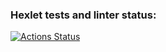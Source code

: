### Hexlet tests and linter status:
[![Actions Status](https://github.com/Mirovozzrenie/frontend-project-lvl1/workflows/hexlet-check/badge.svg)](https://github.com/Mirovozzrenie/frontend-project-lvl1/actions)